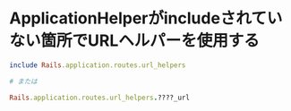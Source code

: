 # ApplicationHelperがincludeされていない箇所でURLヘルパーを使用する

```ruby
include Rails.application.routes.url_helpers

# または

Rails.application.routes.url_helpers.????_url
```
